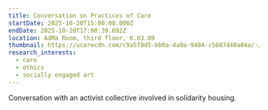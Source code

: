 ```yaml
---
title: Conversation on Practices of Care
startDate: 2025-10-20T15:00:00.000Z
endDate: 2025-10-20T17:00:39.692Z
location: AdMa Room, third floor, K.03.09
thumbnail: https://ucarecdn.com/c9a5f8d5-bb0a-4a0a-9484-c5607d40a04a/-/crop/3024x3596/0,436/-/preview/
research_interests:
  - care
  - ethics
  - socially engaged art
---
```

Conversation with an activist collective involved in solidarity housing.